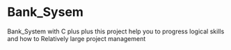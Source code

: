 # Bank_Sysem
Bank_System with C plus plus 
this project help you to progress logical skills and how to Relatively large project management
